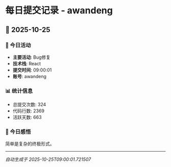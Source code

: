 # 每日提交记录 - awandeng

## 📅 2025-10-25

### 🎯 今日活动
- **主要活动**: Bug修复
- **技术栈**: React
- **提交时间**: 09:00:01
- **账号**: awandeng

### 📊 统计信息
- 总提交次数: 324
- 代码行数: 2369
- 活跃天数: 663

### 💭 今日感悟
简单是复杂的终极形式。

---
*自动生成于 2025-10-25T09:00:01.721507*
